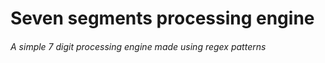 # Seven segments processing engine

###### A simple 7 digit processing engine made using regex patterns
